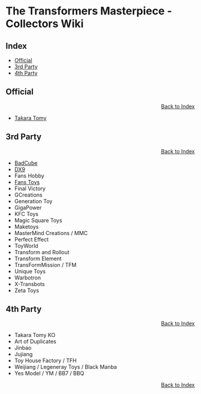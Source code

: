 # The Transformers Masterpiece - Collectors Wiki

## Index <a name="Index"/>
- [Official](#Official)
- [3rd Party](#3rd-Party)
- [4th Party](#4th-Party)

## Official

<p align="right"><a href="#Index" style="text-align: right">Back to Index</a></p>

- [Takara Tomy](./TakaraTomy.md)

## 3rd Party

<p align="right"><a href="#Index" style="text-align: right">Back to Index</a></p>

- [BadCube](./BadCube.md)
- [DX9](./DX9.md)
- Fans Hobby
- [Fans Toys](./FansToys.md)
- Final Victory
- GCreations
- Generation Toy
- GigaPower
- KFC Toys
- Magic Square Toys
- Maketoys
- MasterMind Creations / MMC
- Perfect Effect
- ToyWorld
- Transform and Rollout
- Transform Element
- TransFormMission / TFM
- Unique Toys
- Warbotron
- X-Transbots
- Zeta Toys

## 4th Party

<p align="right"><a href="#Index" style="text-align: right">Back to Index</a></p>

- Takara Tomy KO
- Art of Duplicates
- Jinbao
- Jujiang
- Toy House Factory / TFH
- Weijiang / Legeneray Toys / Black Manba
- Yes Model / YM / BB7 / BBQ

<p align="right"><a href="#Index" style="text-align: right">Back to Index</a></p>